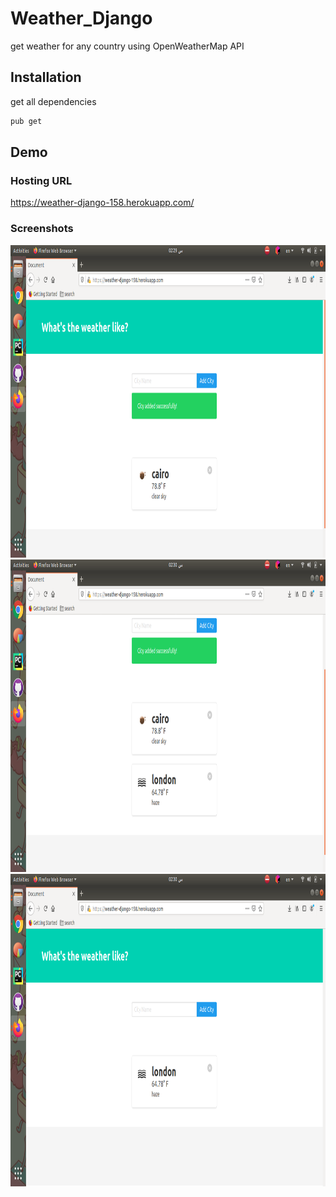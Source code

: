 # Weather_Django
get weather for any country using OpenWeatherMap API 

## Installation

get all dependencies

```bash
pub get
```
## Demo

### Hosting URL
https://weather-django-158.herokuapp.com/

### Screenshots

<img src="screenshot/pic1.png" width="700" height="500">

<img src="screenshot/pic2.png" width="700" height="500">

<img src="screenshot/pic3.png" width="700" height="500">
